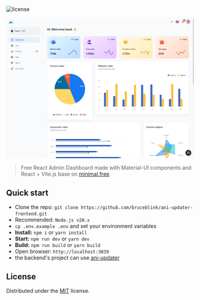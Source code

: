 ![license](https://img.shields.io/badge/license-MIT-blue.svg)

![preview](public/assets/images/minimal-free-preview.png)

> Free React Admin Dashboard made with Material-UI components and React + Vite.js base on [minimal.free](https://github.com/minimal-ui-kit/minimal.free).

## Quick start

- Clone the repo: `git clone https://github.com/bruceblink/ani-updater-frontend.git`
- Recommended: `Node.js v20.x`
- `cp .env.example .env` and set your environment variables
- **Install:** `npm i` or `yarn install`
- **Start:** `npm run dev` or `yarn dev`
- **Build:** `npm run build` or `yarn build`
- Open browser: `http://localhost:3039`
- the backend's project can use [ani-updater](https://github.com/bruceblink/ani-updater)

## License

Distributed under the [MIT](LICENSE.md) license.

